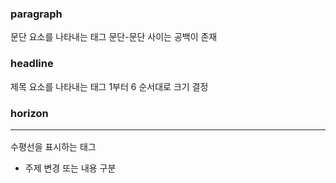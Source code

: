 ### paragraph <p>
문단 요소를 나타내는 태그
문단-문단 사이는 공백이 존재

### headline <h>
제목 요소를 나타내는 태그
1부터 6 순서대로 크기 결정

### horizon <hr>
수평선을 표시하는 태그
- 주제 변경 또는 내용 구분

